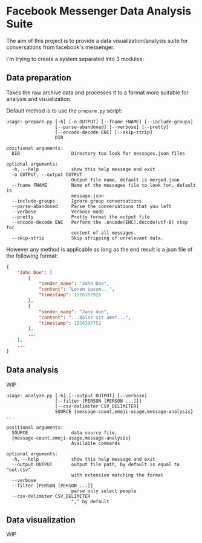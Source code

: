 # Facebook Messenger Data Analysis Suite
The aim of this project is to provide a data visualization/analysis suite for conversations from facebook's messenger.

I'm trying to create a system separated into 3 modules:
## Data preparation
Takes the raw archive data and processes it to a format more suitable for analysis and visualization.

Default method is to use the `prepare.py` script:
```
usage: prepare.py [-h] [-o OUTPUT] [--fname FNAME] [--include-groups]
                  [--parse-abandoned] [--verbose] [--pretty]
                  [--encode-decode ENC] [--skip-strip]
                  DIR

positional arguments:
  DIR                   Directory too look for messages.json files

optional arguments:
  -h, --help            show this help message and exit
  -o OUTPUT, --output OUTPUT
                        Output file name, default is merged.json
  --fname FNAME         Name of the messages file to look for, default is
                        message.json
  --include-groups      Ignore group conversations
  --parse-abandoned     Parse the conversations that you left
  --verbose             Verbose mode
  --pretty              Pretty format the output file
  --encode-decode ENC   Perform the .encode(ENC).decode(utf-8) step for
                        content of all messages.
  --skip-strip          Skip stripping of unrelevant data.
```

However any method is applicable as long as the end result is a json file of the following format:
```json
{
    "John Doe": [ 
        {
            "sender_name": "John Doe",
            "content": "Lorem ipsum...",
            "timestamp": 1526397926
        },
        {
            "sender_name": "Jane doe",
            "content": "...dolor sit amet...",
            "timestamp": 1526397752
        },
        ...
    ],
    ...
}
```

## Data analysis
WIP
```
usage: analyze.py [-h] [--output OUTPUT] [--verbose]
                  [--filter [PERSON [PERSON ...]]]
                  [--csv-delimiter CSV_DELIMITER]
                  SOURCE {message-count,emoji-usage,message-analysis} ...

positional arguments:
  SOURCE                data source file.
  {message-count,emoji-usage,message-analysis}
                        Available commands

optional arguments:
  -h, --help            show this help message and exit
  --output OUTPUT       output file path, by default is equal to "out.csv"
                        with extension matching the format
  --verbose
  --filter [PERSON [PERSON ...]]
                        parse only select people
  --csv-delimiter CSV_DELIMITER
                        "," by default
```

## Data visualization
WIP